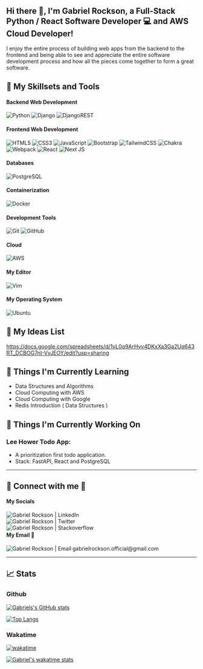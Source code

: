 <h2 align="left">
Hi there 👋, I'm Gabriel Rockson, a Full-Stack Python / React Software Developer 💻 and AWS Cloud Developer!
</h2>

I enjoy the entire process of building web apps from the backend to the frontend and being able to see and appreciate the entire software development process and how all the pieces come together to form a great software.

## 💼 My Skillsets and Tools

#### Backend Web Development
![Python](https://img.shields.io/badge/python-3670A0?style=for-the-badge&logo=python&logoColor=ffdd54)
![Django](https://img.shields.io/badge/django-%23092E20.svg?style=for-the-badge&logo=django&logoColor=white)
![DjangoREST](https://img.shields.io/badge/DJANGO-REST-ff1709?style=for-the-badge&logo=django&logoColor=white&color=ff1709&labelColor=gray)

#### Frontend Web Development
![HTML5](https://img.shields.io/badge/html5-%23E34F26.svg?style=for-the-badge&logo=html5&logoColor=white)
![CSS3](https://img.shields.io/badge/css3-%231572B6.svg?style=for-the-badge&logo=css3&logoColor=white)
![JavaScript](https://img.shields.io/badge/javascript-%23323330.svg?style=for-the-badge&logo=javascript&logoColor=%23F7DF1E)
![Bootstrap](https://img.shields.io/badge/bootstrap-%23563D7C.svg?style=for-the-badge&logo=bootstrap&logoColor=white)
![TailwindCSS](https://img.shields.io/badge/tailwindcss-%2338B2AC.svg?style=for-the-badge&logo=tailwind-css&logoColor=white)
![Chakra](https://img.shields.io/badge/chakra-%234ED1C5.svg?style=for-the-badge&logo=chakraui&logoColor=white)
![Webpack](https://img.shields.io/badge/webpack-%238DD6F9.svg?style=for-the-badge&logo=webpack&logoColor=black)
![React](https://img.shields.io/badge/react-%2320232a.svg?style=for-the-badge&logo=react&logoColor=%2361DAFB)
![Next JS](https://img.shields.io/badge/Next-black?style=for-the-badge&logo=next.js&logoColor=white)

#### Databases
![PostgreSQL](https://img.shields.io/badge/PostgreSQL-informational?style=for-the-badge&logo=PostgreSQL&logoColor=white)

#### Containerization
![Docker](https://img.shields.io/badge/docker-%230db7ed.svg?style=for-the-badge&logo=docker&logoColor=white)

#### Development Tools 
![Git](https://img.shields.io/badge/git-%23F05033.svg?style=for-the-badge&logo=git&logoColor=white)
![GitHub](https://img.shields.io/badge/github-%23121011.svg?style=for-the-badge&logo=github&logoColor=white)

#### Cloud
![AWS](https://img.shields.io/badge/AWS-%23FF9900.svg?style=for-the-badge&logo=amazon-aws&logoColor=white)

#### My Editor
![Vim](https://img.shields.io/badge/VIM-%2311AB00.svg?&style=for-the-badge&logo=vim&logoColor=white)

#### My Operating System
![Ubuntu](https://img.shields.io/badge/Ubuntu-E95420?style=for-the-badge&logo=ubuntu&logoColor=white)
<br />

## 📖 My Ideas List
https://docs.google.com/spreadsheets/d/1vL0q9ArHvv4DKxXa3Ga2Uq643RT_DCBOG7nI-VyJEOY/edit?usp=sharing

## 🌱 Things I'm Currently Learning
- Data Structures and Algorithms 
- Cloud Computing with AWS
- Cloud Computing with Google
- Redis Introduction ( Data Structures )

## 🔭 Things I'm Currently Working On
<h3>Lee Hower Todo App:</h3>
<ul>
  <li>A prioritization first todo application.</li>
  <li>Stack: FastAPI, React and PostgreSQL</li>
</ul>

***
## 🤝 Connect with me 📱

#### My Socials
<a href="https://www.linkedin.com/in/gabrielrockson/">
  <img align="left" src="https://img.shields.io/badge/linkedin-%230077B5.svg?style=flat-square&logo=linkedin&logoColor=white" alt="Gabriel Rockson | LinkedIn"/>
</a>
<br />
<a href="https://twitter.com/gabbyrockson">
  <img align="left" src="https://img.shields.io/badge/Twitter-%231DA1F2.svg?style=flat-square&logo=Twitter&logoColor=white" alt="Gabriel Rockson | Twitter"/>
</a>
<br />
<a href="https://stackoverflow.com/users/15811080/gabriel-rockson">
  <img align="left" src="https://img.shields.io/badge/-Stackoverflow-FE7A16?style=flat-square&logo=stack-overflow&logoColor=white" alt="Gabriel Rockson | Stackoverflow"/>
</a>

#### My Email 📩
<a href="mailto:gabrielrockson.official@gmail.com">
  <img align="left" src="https://img.shields.io/badge/Gmail-D14836?style=flat-square&logo=gmail&logoColor=white" alt="Gabriel Rockson | Email"/>
</a><span>gabrielrockson.official@gmail.com</span>
<br />

***
## 📈 Stats 

### Github
[![Gabriels's GitHub stats](https://github-readme-stats.vercel.app/api?username=rocksongabriel&show_icons=true&theme=radical)](https://github.com/rocksongabriel)

[![Top Langs](https://github-readme-stats.vercel.app/api/top-langs/?username=rocksongabriel&hide=css&show_icons=true&theme=radical)](https://github.com/rocksongabriel)

### Wakatime
[![wakatime](https://wakatime.com/badge/user/b7bf4d25-9b24-4610-a436-b47f6fc047d1.svg)](https://wakatime.com/@b7bf4d25-9b24-4610-a436-b47f6fc047d1)

[![Gabriel's wakatime stats](https://github-readme-stats.vercel.app/api/wakatime?username=gabriel_rockson)](https://github.com/rocksongabriel)
